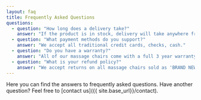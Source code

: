 ```yaml
---
layout: faq
title: Frequently Asked Questions
questions:
  - question: "How long does a delivery take?"
    answer: "If the product is in stock, delivery will take anywhere from 1-2 weeks."
  - question: "What payment methods do you support?"
    answer: "We accept all traditional credit cards, checks, cash."
  - question: "Do you have a warranty?"
    answer: "All of our massage chairs come with a full 3 year warranty coverage. Upholstery and wear and tear is not covered."
  - question: "What is your refund policy?"
    answer: "We accept returns on all massage chairs sold as 'BRAND NEW' within 30 days of purchase. Refurbished/Used/Floor Model Display Massage Chairs are not refundable and all sales are final. A 20% restocking fee will apply if all boxes, manuals, packaging is not intact. White Glove Delivery & Installation service is NON REFUNDABLE and will incur a $550 charge."
---
```


Here you can find the answers to frequently asked questions. Have another question? Feel free to [contact us]({{ site.base_url}}/contact).
